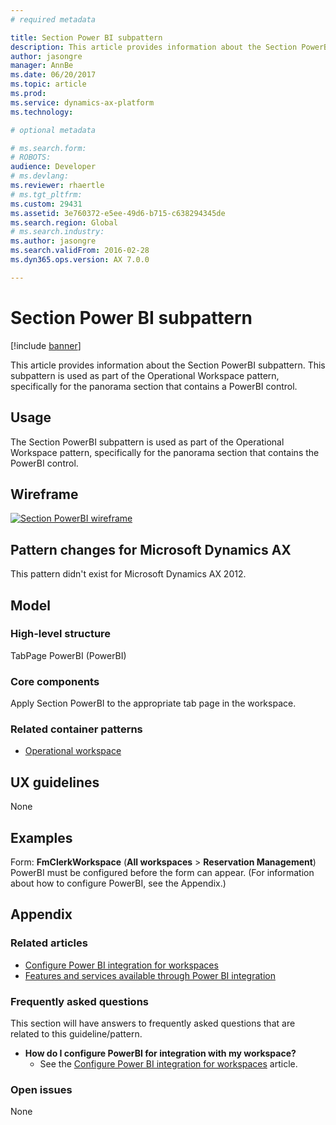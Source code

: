 ```yaml
---
# required metadata

title: Section Power BI subpattern
description: This article provides information about the Section PowerBI subpattern. This subpattern is used as part of the Operational Workspace pattern, specifically for the panorama section that contains a PowerBI control.
author: jasongre
manager: AnnBe
ms.date: 06/20/2017
ms.topic: article
ms.prod: 
ms.service: dynamics-ax-platform
ms.technology: 

# optional metadata

# ms.search.form: 
# ROBOTS: 
audience: Developer
# ms.devlang: 
ms.reviewer: rhaertle
# ms.tgt_pltfrm: 
ms.custom: 29431
ms.assetid: 3e760372-e5ee-49d6-b715-c638294345de
ms.search.region: Global
# ms.search.industry: 
ms.author: jasongre
ms.search.validFrom: 2016-02-28
ms.dyn365.ops.version: AX 7.0.0

---
```


# Section Power BI subpattern

[!include [banner](../includes/banner.md)]

This article provides information about the Section PowerBI subpattern. This subpattern is used as part of the Operational Workspace pattern, specifically for the panorama section that contains a PowerBI control.

Usage
-----

The Section PowerBI subpattern is used as part of the Operational Workspace pattern, specifically for the panorama section that contains the PowerBI control.

## Wireframe
[![Section PowerBI wireframe](./media/sectionpowerbiwireframe.png)](./media/sectionpowerbiwireframe.png)

## Pattern changes for Microsoft Dynamics AX
This pattern didn't exist for Microsoft Dynamics AX 2012.

## Model
### High-level structure

TabPage PowerBI (PowerBI)

### Core components

Apply Section PowerBI to the appropriate tab page in the workspace.

### Related container patterns

-   [Operational workspace](workspace-form-pattern.md)

## UX guidelines
None

## Examples
Form: **FmClerkWorkspace** (**All workspaces** &gt; **Reservation Management**) PowerBI must be configured before the form can appear. (For information about how to configure PowerBI, see the Appendix.)

## Appendix
### Related articles

-   [Configure Power BI integration for workspaces](../analytics/configure-power-bi-integration.md)
-   [Features and services available through Power BI integration](../analytics/power-bi-integration.md)

### Frequently asked questions

This section will have answers to frequently asked questions that are related to this guideline/pattern.

-   **How do I configure PowerBI for integration with my workspace?**
    -   See the [Configure Power BI integration for workspaces](../analytics/configure-power-bi-integration.md) article.

### Open issues

None




